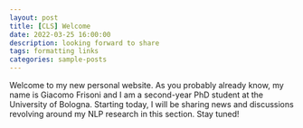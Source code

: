 ```yaml
---
layout: post
title: [CLS] Welcome
date: 2022-03-25 16:00:00
description: looking forward to share
tags: formatting links
categories: sample-posts
---
```

Welcome to my new personal website.
As you probably already know, my name is Giacomo Frisoni and I am a second-year PhD student at the University of Bologna.
Starting today, I will be sharing news and discussions revolving around my NLP research in this section.
Stay tuned!